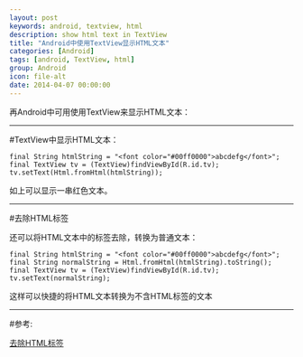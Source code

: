 ```yaml
---
layout: post
keywords: android, textview, html
description: show html text in TextView
title: "Android中使用TextView显示HTML文本"
categories: [Android]
tags: [android, TextView, html]
group: Android
icon: file-alt
date: 2014-04-07 00:00:00
---
```


再Android中可用使用TextView来显示HTML文本：

***

#TextView中显示HTML文本：

    final String htmlString = "<font color="#00ff0000">abcdefg</font>";
    final TextView tv = (TextView)findViewById(R.id.tv);
    tv.setText(Html.fromHtml(htmlString));

如上可以显示一串红色文本。

***

#去除HTML标签

还可以将HTML文本中的标签去除，转换为普通文本：

    final String htmlString = "<font color="#00ff0000">abcdefg</font>";
    final String normalString = Html.fromHtml(htmlString).toString();
    final TextView tv = (TextView)findViewById(R.id.tv);
    tv.setText(normalString);

这样可以快捷的将HTML文本转换为不含HTML标签的文本

<!--excerpt-->

***
#参考:

[去除HTML标签](http://www.krislq.com/2012/12/android_skill_remove_the_html_tag/)